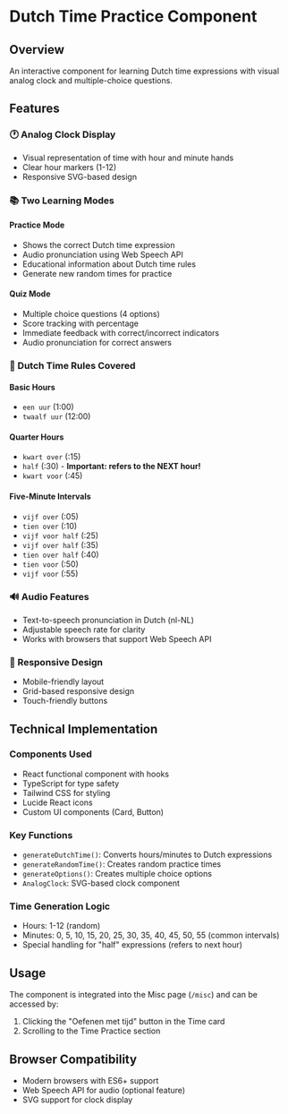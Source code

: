 # Dutch Time Practice Component

## Overview
An interactive component for learning Dutch time expressions with visual analog clock and multiple-choice questions.

## Features

### 🕐 Analog Clock Display
- Visual representation of time with hour and minute hands
- Clear hour markers (1-12)
- Responsive SVG-based design

### 📚 Two Learning Modes

#### Practice Mode
- Shows the correct Dutch time expression
- Audio pronunciation using Web Speech API
- Educational information about Dutch time rules
- Generate new random times for practice

#### Quiz Mode
- Multiple choice questions (4 options)
- Score tracking with percentage
- Immediate feedback with correct/incorrect indicators
- Audio pronunciation for correct answers

### 🎯 Dutch Time Rules Covered

#### Basic Hours
- `een uur` (1:00)
- `twaalf uur` (12:00)

#### Quarter Hours
- `kwart over` (:15)
- `half` (:30) - **Important: refers to the NEXT hour!**
- `kwart voor` (:45)

#### Five-Minute Intervals
- `vijf over` (:05)
- `tien over` (:10)
- `vijf voor half` (:25)
- `vijf over half` (:35)
- `tien over half` (:40)
- `tien voor` (:50)
- `vijf voor` (:55)

### 🔊 Audio Features
- Text-to-speech pronunciation in Dutch (nl-NL)
- Adjustable speech rate for clarity
- Works with browsers that support Web Speech API

### 📱 Responsive Design
- Mobile-friendly layout
- Grid-based responsive design
- Touch-friendly buttons

## Technical Implementation

### Components Used
- React functional component with hooks
- TypeScript for type safety
- Tailwind CSS for styling
- Lucide React icons
- Custom UI components (Card, Button)

### Key Functions
- `generateDutchTime()`: Converts hours/minutes to Dutch expressions
- `generateRandomTime()`: Creates random practice times
- `generateOptions()`: Creates multiple choice options
- `AnalogClock`: SVG-based clock component

### Time Generation Logic
- Hours: 1-12 (random)
- Minutes: 0, 5, 10, 15, 20, 25, 30, 35, 40, 45, 50, 55 (common intervals)
- Special handling for "half" expressions (refers to next hour)

## Usage

The component is integrated into the Misc page (`/misc`) and can be accessed by:
1. Clicking the "Oefenen met tijd" button in the Time card
2. Scrolling to the Time Practice section

## Browser Compatibility

- Modern browsers with ES6+ support
- Web Speech API for audio (optional feature)
- SVG support for clock display